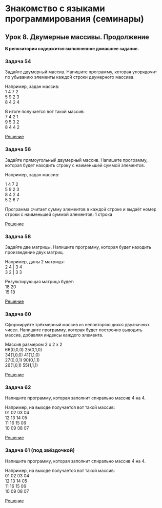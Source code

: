 # Знакомство с языками программирования (семинары)

## Урок 8. Двумерные массивы. Продолжение

**В репозитории содержится выполненное домашнее задание.**

### **Задача 54**

Задайте двумерный массив. Напишите программу, которая упорядочит по убыванию элементы каждой строки двумерного массива.

Например, задан массив:  
1 4 7 2  
5 9 2 3  
8 4 2 4  

В итоге получается вот такой массив:  
7 4 2 1  
9 5 3 2  
8 4 4 2  

[Решение](task1/Program.cs)

### **Задача 56**

Задайте прямоугольный двумерный массив. Напишите программу, которая будет находить строку с наименьшей суммой элементов.

Например, задан массив:

1 4 7 2  
5 9 2 3  
8 4 2 4  
5 2 6 7

Программа считает сумму элементов в каждой строке и выдаёт номер строки с наименьшей суммой элементов: 1 строка

[Решение](task2/Program.cs)

### **Задача 58**

Задайте две матрицы. Напишите программу, которая будет находить произведение двух матриц.

Например, даны 2 матрицы:  
2 4 | 3 4  
3 2 | 3 3  

Результирующая матрица будет:  
18 20  
15 18  

[Решение](task3/Program.cs)

### **Задача 60**

Сформируйте трёхмерный массив из неповторяющихся двузначных чисел. Напишите программу, которая будет построчно выводить массив, добавляя индексы каждого элемента.

Массив размером 2 x 2 x 2  
66(0,0,0) 25(0,1,0)  
34(1,0,0) 41(1,1,0)  
27(0,0,1) 90(0,1,1)  
26(1,0,1) 55(1,1,1)  

[Решение](task4/Program.cs)

### **Задача 62**

Напишите программу, которая заполнит спирально массив 4 на 4.

Например, на выходе получается вот такой массив:  
01 02 03 04  
12 13 14 05  
11 16 15 06  
10 09 08 07  

[Решение](task5/Program.cs)

### **Задача 61 (под звёздочкой)**

Напишите программу, которая заполнит спирально массив 4 на 4.

Например, на выходе получается вот такой массив:  
01 02 03 04  
12 13 14 05  
11 16 15 06  
10 09 08 07  

[Решение](task6/Program.cs)
